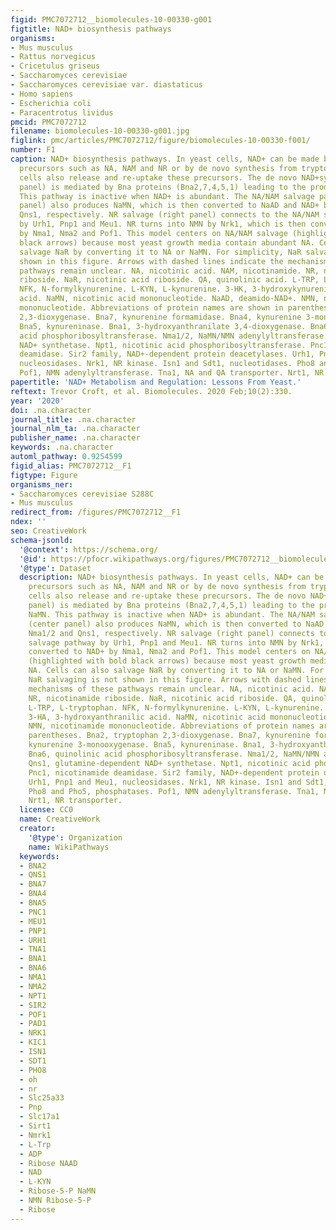 ```yaml
---
figid: PMC7072712__biomolecules-10-00330-g001
figtitle: NAD+ biosynthesis pathways
organisms:
- Mus musculus
- Rattus norvegicus
- Cricetulus griseus
- Saccharomyces cerevisiae
- Saccharomyces cerevisiae var. diastaticus
- Homo sapiens
- Escherichia coli
- Paracentrotus lividus
pmcid: PMC7072712
filename: biomolecules-10-00330-g001.jpg
figlink: pmc/articles/PMC7072712/figure/biomolecules-10-00330-f001/
number: F1
caption: NAD+ biosynthesis pathways. In yeast cells, NAD+ can be made by salvaging
  precursors such as NA, NAM and NR or by de novo synthesis from tryptophan. Yeast
  cells also release and re-uptake these precursors. The de novo NAD+synthesis (left
  panel) is mediated by Bna proteins (Bna2,7,4,5,1) leading to the production of NaMN.
  This pathway is inactive when NAD+ is abundant. The NA/NAM salvage pathway (center
  panel) also produces NaMN, which is then converted to NaAD and NAD+ by Nma1/2 and
  Qns1, respectively. NR salvage (right panel) connects to the NA/NAM salvage pathway
  by Urh1, Pnp1 and Meu1. NR turns into NMN by Nrk1, which is then converted to NAD+
  by Nma1, Nma2 and Pof1. This model centers on NA/NAM salvage (highlighted with bold
  black arrows) because most yeast growth media contain abundant NA. Cells can also
  salvage NaR by converting it to NA or NaMN. For simplicity, NaR salvaging is not
  shown in this figure. Arrows with dashed lines indicate the mechanisms of these
  pathways remain unclear. NA, nicotinic acid. NAM, nicotinamide. NR, nicotinamide
  riboside. NaR, nicotinic acid riboside. QA, quinolinic acid. L-TRP, L-tryptophan.
  NFK, N-formylkynurenine. L-KYN, L-kynurenine. 3-HK, 3-hydroxykynurenine. 3-HA, 3-hydroxyanthranilic
  acid. NaMN, nicotinic acid mononucleotide. NaAD, deamido-NAD+. NMN, nicotinamide
  mononucleotide. Abbreviations of protein names are shown in parentheses. Bna2, tryptophan
  2,3-dioxygenase. Bna7, kynurenine formamidase. Bna4, kynurenine 3-monooxygenase.
  Bna5, kynureninase. Bna1, 3-hydroxyanthranilate 3,4-dioxygenase. Bna6, quinolinic
  acid phosphoribosyltransferase. Nma1/2, NaMN/NMN adenylyltransferase. Qns1, glutamine-dependent
  NAD+ synthetase. Npt1, nicotinic acid phosphoribosyltransferase. Pnc1, nicotinamide
  deamidase. Sir2 family, NAD+-dependent protein deacetylases. Urh1, Pnp1 and Meu1,
  nucleosidases. Nrk1, NR kinase. Isn1 and Sdt1, nucleotidases. Pho8 and Pho5, phosphatases.
  Pof1, NMN adenylyltransferase. Tna1, NA and QA transporter. Nrt1, NR transporter.
papertitle: 'NAD+ Metabolism and Regulation: Lessons From Yeast.'
reftext: Trevor Croft, et al. Biomolecules. 2020 Feb;10(2):330.
year: '2020'
doi: .na.character
journal_title: .na.character
journal_nlm_ta: .na.character
publisher_name: .na.character
keywords: .na.character
automl_pathway: 0.9254599
figid_alias: PMC7072712__F1
figtype: Figure
organisms_ner:
- Saccharomyces cerevisiae S288C
- Mus musculus
redirect_from: /figures/PMC7072712__F1
ndex: ''
seo: CreativeWork
schema-jsonld:
  '@context': https://schema.org/
  '@id': https://pfocr.wikipathways.org/figures/PMC7072712__biomolecules-10-00330-g001.html
  '@type': Dataset
  description: NAD+ biosynthesis pathways. In yeast cells, NAD+ can be made by salvaging
    precursors such as NA, NAM and NR or by de novo synthesis from tryptophan. Yeast
    cells also release and re-uptake these precursors. The de novo NAD+synthesis (left
    panel) is mediated by Bna proteins (Bna2,7,4,5,1) leading to the production of
    NaMN. This pathway is inactive when NAD+ is abundant. The NA/NAM salvage pathway
    (center panel) also produces NaMN, which is then converted to NaAD and NAD+ by
    Nma1/2 and Qns1, respectively. NR salvage (right panel) connects to the NA/NAM
    salvage pathway by Urh1, Pnp1 and Meu1. NR turns into NMN by Nrk1, which is then
    converted to NAD+ by Nma1, Nma2 and Pof1. This model centers on NA/NAM salvage
    (highlighted with bold black arrows) because most yeast growth media contain abundant
    NA. Cells can also salvage NaR by converting it to NA or NaMN. For simplicity,
    NaR salvaging is not shown in this figure. Arrows with dashed lines indicate the
    mechanisms of these pathways remain unclear. NA, nicotinic acid. NAM, nicotinamide.
    NR, nicotinamide riboside. NaR, nicotinic acid riboside. QA, quinolinic acid.
    L-TRP, L-tryptophan. NFK, N-formylkynurenine. L-KYN, L-kynurenine. 3-HK, 3-hydroxykynurenine.
    3-HA, 3-hydroxyanthranilic acid. NaMN, nicotinic acid mononucleotide. NaAD, deamido-NAD+.
    NMN, nicotinamide mononucleotide. Abbreviations of protein names are shown in
    parentheses. Bna2, tryptophan 2,3-dioxygenase. Bna7, kynurenine formamidase. Bna4,
    kynurenine 3-monooxygenase. Bna5, kynureninase. Bna1, 3-hydroxyanthranilate 3,4-dioxygenase.
    Bna6, quinolinic acid phosphoribosyltransferase. Nma1/2, NaMN/NMN adenylyltransferase.
    Qns1, glutamine-dependent NAD+ synthetase. Npt1, nicotinic acid phosphoribosyltransferase.
    Pnc1, nicotinamide deamidase. Sir2 family, NAD+-dependent protein deacetylases.
    Urh1, Pnp1 and Meu1, nucleosidases. Nrk1, NR kinase. Isn1 and Sdt1, nucleotidases.
    Pho8 and Pho5, phosphatases. Pof1, NMN adenylyltransferase. Tna1, NA and QA transporter.
    Nrt1, NR transporter.
  license: CC0
  name: CreativeWork
  creator:
    '@type': Organization
    name: WikiPathways
  keywords:
  - BNA2
  - QNS1
  - BNA7
  - BNA4
  - BNA5
  - PNC1
  - MEU1
  - PNP1
  - URH1
  - TNA1
  - BNA1
  - BNA6
  - NMA1
  - NMA2
  - NPT1
  - SIR2
  - POF1
  - PAD1
  - NRK1
  - KIC1
  - ISN1
  - SDT1
  - PHO8
  - oh
  - nr
  - Slc25a33
  - Pnp
  - Slc17a1
  - Sirt1
  - Nmrk1
  - L-Trp
  - ADP
  - Ribose NAAD
  - NAD
  - L-KYN
  - Ribose-5-P NaMN
  - NMN Ribose-5-P
  - Ribose
---
```

